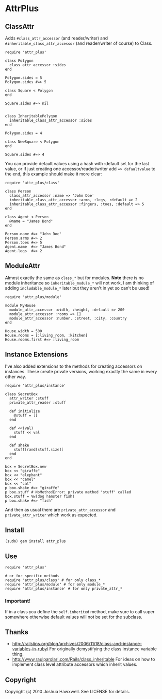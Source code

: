 # AttrPlus

## ClassAttr

Adds `#class_attr_accessor` (and reader/writer) and `#inheritable_class_attr_accessor` (and
reader/writer of course) to Class.

    require 'attr_plus'

    class Polygon
      class_attr_accessor :sides
    end
    
    Polygon.sides = 5
    Polygon.sides #=> 5
    
    class Square < Polygon
    end
    
    Square.sides #=> nil
    
    
    class InheritablePolygon
      inheritable_class_attr_accessor :sides
    end
    
    Polygon.sides = 4
    
    class NewSquare < Polygon
    end
    
    Square.sides #=> 4

You can provide default values using a hash with :default set for the last value, or if just
creating one accessor/reader/writer add `=> defaultvalue` to the end, this example should
make it more clear:

    require 'attr_plus/class'
    
    class Person
      class_attr_accessor :name => 'John Doe'
      inheritable_class_attr_accessor :arms, :legs, :default => 2
      inheritable_class_attr_accessor :fingers, :toes, :default => 5
    end
    
    class Agent < Person
      @name = "James Bond"
    end  
    
    Person.name #=> "John Doe"
    Person.arms #=> 2
    Person.toes #=> 5
    Agent.name  #=> "James Bond"
    Agent.legs  #=> 2
    

## ModuleAttr

Almost exactly the same as `class_*` but for modules. __Note__ there is no module inheritance
so `inheritable_module_*` will not work, I am thinking of adding `includable_module_*` later
but they aren't in yet so can't be used!

    require 'attr_plus/module'

    module MyHouse
      module_attr_accessor :width, :height, :default => 200
      module_attr_accessor :rooms => []
      module_attr_accessor :number, :street, :city, :country
    end
    
    House.width = 500
    House.rooms = [:living_room, :kitchen]
    House.rooms.first #=> :living_room
    

## Instance Extensions

I've also added extensions to the methods for creating accessors on instances. These create
private versions, working exactly the same in every other way.

    require 'attr_plus/instance'
    
    class SecretBox
      attr_writer :stuff
      private_attr_reader :stuff
      
      def initialize
        @stuff = []
      end
      
      def <<(val)
        stuff << val
      end
      
      def shake
        stuff[rand(stuff.size)]
      end
    end
    
    box = SecretBox.new
    box << "giraffe"
    box << "elephant"
    box << "camel"
    box << "cat"
    p box.shake #=> "giraffe"
    p box.stuff # NoMethodError: private method 'stuff' called
    box.stuff = %w(dog hamster fish)
    p box.shake #=> "fish"

And then as usual there are `private_attr_accessor` and `private_attr_writer` which work
as expected.
    

## Install

    (sudo) gem install attr_plus
    

## Use

    require 'attr_plus'
    
    # or for specific methods
    require 'attr_plus/class' # for only class_*
    require 'attr_plus/module' # for only module_*
    require 'attr_plus/instance' # for only private_attr_*
        

### Important!

If in a class you define the `self.inherited` method, make sure to call super 
somewhere otherwise default values will not be set for the subclass.
    

## Thanks

- <http://railstips.org/blog/archives/2006/11/18/class-and-instance-variables-in-ruby/>
  For originally demystifying the class instance variable thing.
- <http://www.raulparolari.com/Rails/class_inheritable> For ideas on how to implement 
  class level attribute accessors which inherit values.


## Copyright

Copyright (c) 2010 Joshua Hawxwell. See LICENSE for details.